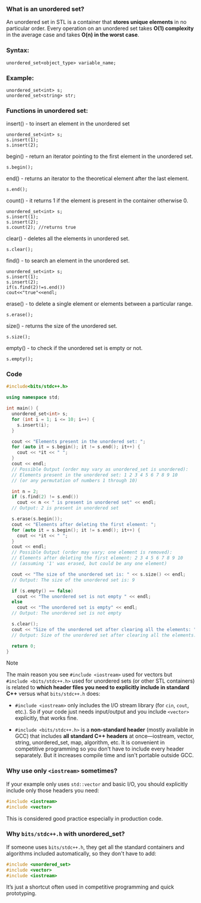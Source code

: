 ### What is an unordered set?

An unordered set in STL is a container that **stores unique elements** in no particular order. Every operation on an unordered set takes **O(1) complexity** in the average case and takes **O(n) in the worst case**.

### Syntax:

```
unordered_set<object_type> variable_name;
```

### Example:

```
unordered_set<int> s;
unordered_set<string> str;
```

### Functions in unordered set:

insert() - to insert an element in the unordered set
```
unordered_set<int> s;
s.insert(1);
s.insert(2);
```
begin() - return an iterator pointing to the first element in the unordered set.
```
s.begin();
```
end() - returns an iterator to the theoretical element after the last element.
```
s.end();
```
count() - it returns 1 if the element is present in the container otherwise 0.
```
unordered_set<int> s;
s.insert(1);
s.insert(2);
s.count(2); //returns true
```
clear() - deletes all the elements in unordered set.
```
s.clear();
```
find() - to search an element in the unordered set.
```
unordered_set<int> s;
s.insert(1);
s.insert(2);
if(s.find(2)!=s.end())
cout<<"true"<<endl;
```
erase() - to delete a single element or elements between a particular range.
```
s.erase();
```
size() - returns the size of the unordered set.
```
s.size();
```
empty() - to check if the unordered set is empty or not.
```
s.empty();
```
### Code
```cpp
#include<bits/stdc++.h>

using namespace std;

int main() {
  unordered_set<int> s;
  for (int i = 1; i <= 10; i++) {
    s.insert(i);
  }

  cout << "Elements present in the unordered set: ";
  for (auto it = s.begin(); it != s.end(); it++) {
    cout << *it << " ";
  }
  cout << endl;
  // Possible Output (order may vary as unordered_set is unordered):
  // Elements present in the unordered set: 1 2 3 4 5 6 7 8 9 10 
  // (or any permutation of numbers 1 through 10)

  int n = 2;
  if (s.find(2) != s.end())
    cout << n << " is present in unordered set" << endl;
  // Output: 2 is present in unordered set

  s.erase(s.begin());
  cout << "Elements after deleting the first element: ";
  for (auto it = s.begin(); it != s.end(); it++) {
    cout << *it << " ";
  }
  cout << endl;
  // Possible Output (order may vary; one element is removed):
  // Elements after deleting the first element: 2 3 4 5 6 7 8 9 10 
  // (assuming '1' was erased, but could be any one element)

  cout << "The size of the unordered set is: " << s.size() << endl;
  // Output: The size of the unordered set is: 9

  if (s.empty() == false)
    cout << "The unordered set is not empty " << endl;
  else
    cout << "The unordered set is empty" << endl;
  // Output: The unordered set is not empty 

  s.clear();
  cout << "Size of the unordered set after clearing all the elements: " << s.size();
  // Output: Size of the unordered set after clearing all the elements: 0

  return 0;
}

```

> [!NOTE]
> The main reason you see `#include <iostream>` used for vectors but `#include <bits/stdc++.h>` used for unordered sets (or other STL containers) is related to **which header files you need to explicitly include in standard C++** versus what `bits/stdc++.h` does:
>
>- `#include <iostream>` only includes the I/O stream library (for `cin`, `cout`, etc.). So if your code just needs input/output and you include `<vector>` explicitly, that works fine.
>  
>- `#include <bits/stdc++.h>` is a **non-standard header** (mostly available in GCC) that includes **all standard C++ headers** at once—iostream, vector, string, unordered_set, map, algorithm, etc. It is convenient in competitive programming so you don't have to include every header separately. But it increases compile time and isn't portable outside GCC.
>
>### Why use only `<iostream>` sometimes?
>
>If your example only uses `std::vector` and basic I/O, you should explicitly include only those headers you need:
>
>```cpp
>#include <iostream>
>#include <vector>
>```
>
>This is considered good practice especially in production code.
>
>### Why `bits/stdc++.h` with unordered_set?
>
>If someone uses `bits/stdc++.h`, they get all the standard containers and algorithms included automatically, so they don't have to add:
>
>```cpp
>#include <unordered_set>
>#include <vector>
>#include <iostream>
>```
>
>It’s just a shortcut often used in competitive programming and quick prototyping.
